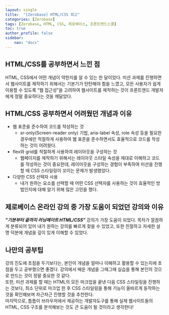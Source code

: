 ```yaml
---
layout: single
title:  "[Zerobase] HTML/CSS 회고"
categories: [Zerobase]
tags: [Zerobase, HTML, CSS, 제로베이스, 프론트엔드스쿨]
toc: true
author_profile: false
sidebar:
    nav: "docs"
---
```


## HTML/CSS를 공부하면서 느낀 점
HTML, CSS에서 어떤 개념이 약한지를 알 수 있는 한 달이었다. 미션 과제를 진행하면서 웹사이트를 제작하기 위해서는 기본기가 탄탄해야 함을 느꼈고, 모든 사용자가 쉽게 이용할 수 있도록 “웹 접근성”을 고려하여 웹사이트를 제작하는 것이 프론트엔드 개발자에게 정말 중요하다는 것을 깨달았다.

## HTML/CSS 공부하면서 어려웠던 개념과 이유
- 웹 표준을 준수하여 코드를 작성하는 것
    - sr-only(Screen-reader only) 기법, aria-label 속성, role 속성 등을 필요한 경우에만 적절하게 사용하여 웹 표준을 준수하면서도 효율적으로 코드를 작성하는 것이 어려웠다.
- flex와 grid를 적절하게 사용하여 레이아웃을 구성하는 것
    - 웹페이지를 제작하기 위해서는 레이아웃 스타일 속성을 제대로 이해하고 코드를 작성하는 것이 중요한데, 레이아웃을 구성하는 경험이 부족하여 미션을 진행할 때 CSS 스타일링이 꼬이는 문제가 발생했었다. 
- 다양한 CSS 선택자 사용
    - 내가 원하는 요소를 선택할 때 어떤 CSS 선택자를 사용하는 것이 효율적인 방법인지에 대해  알기 위해 많은 고민을 했다.

## 제로베이스 온라인 강의 중 가장 도움이 되었던 강의와 이유
_**"기본부터 끝까지 러닝메이트 HTML/CSS"**_ 강의가 가장 도움이 되었다. 목차가 깔끔하게 분류되어 있어 내가 원하는 강의를 빠르게 찾을 수 있었고, 또한 친절하고 자세한 설명 덕분에 개념을 깊이 있게 이해할 수 있었다.

## 나만의 공부팁
강의 진도에 초점을 두기보다는, 본인이 개념을 얼마나 이해하고 활용할 수 있는지에 초점을 두고 공부했으면 좋겠다. 강의에서 배운 개념을 그때그때 실습을 통해 본인의 것으로 만드는 것이 정말 중요한 것 같다.<br>
또한, 미션 과제를 할 때는 HTML의 모든 마크업을 끝낸 다음 CSS 스타일링을 진행하는 것보다, 최소 단위로 마크업 한 후 CSS 스타일링을 통해 기능이 올바르게 동작하는 것을 확인해보며 차근차근 진행할 것을 추천한다.<br>
마지막으로, 틈틈이 브라우저에서 제공하는 개발자도구를 통해 실제 웹사이트들의 HTML, CSS 구조를 분석해보는 것도 큰 도움이 될 것이라고 생각한다!

